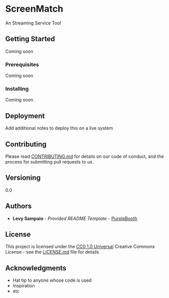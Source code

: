 # ScreenMatch

An Streaming Service Tool

## Getting Started

Coming soon

### Prerequisites

Coming soon

### Installing

Coming soon

## Deployment

Add additional notes to deploy this on a live system

## Contributing

Please read [CONTRIBUTING.md](CONTRIBUTING.md) for details on our code
of conduct, and the process for submitting pull requests to us.

## Versioning

0.0

## Authors

  - **Levy Sampaio** - *Provided README Template* -
    [PurpleBooth](https://github.com/levysampaio)

## License

This project is licensed under the [CC0 1.0 Universal](LICENSE.md)
Creative Commons License - see the [LICENSE.md](LICENSE.md) file for
details

## Acknowledgments

  - Hat tip to anyone whose code is used
  - Inspiration
  - etc
